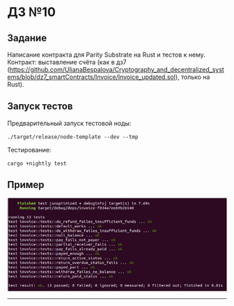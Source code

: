 # ДЗ №10

## Задание

Написание контракта для Parity Substrate на Rust и тестов к нему.
Контракт: выставление счёта (как в дз7 (https://github.com/UlianaBespalova/Cryptography_and_decentralized_systems/blob/dz7_smartContracts/Invoice/Invoice_updated.sol), только на Rust).



  
## Запуск тестов

Предварительный запуск тестовой ноды:
```
./target/release/node-template --dev --tmp
```

Тестирование:
```
cargo +nightly test
```


## Пример

  
![example](screenshots/tests.png)  
  


  
-----------------------------------------------------------  
